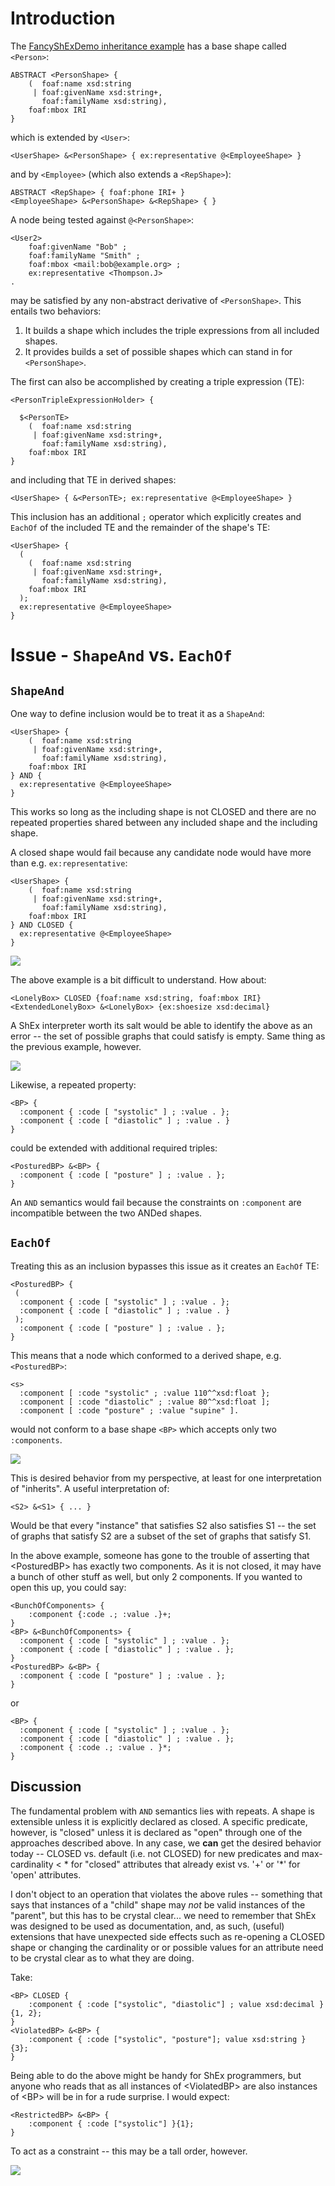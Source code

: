 # Introduction

The [FancyShExDemo inheritance example](https://www.w3.org/2013/ShEx/FancyShExDemo.html?schemaURL=test/Issue-inheritance/schema.shex&dataURL=test/Issue-inheritance/pass-user-employee.ttl&colorize=true) has a base shape called `<Person>`:
```
ABSTRACT <PersonShape> {
    (  foaf:name xsd:string
     | foaf:givenName xsd:string+,
       foaf:familyName xsd:string),
    foaf:mbox IRI
}
```
which is extended by `<User>`:
```
<UserShape> &<PersonShape> { ex:representative @<EmployeeShape> }
```
and by `<Employee>` (which also extends a `<RepShape>`):
```
ABSTRACT <RepShape> { foaf:phone IRI+ }
<EmployeeShape> &<PersonShape> &<RepShape> { }
```
A node being tested against `@<PersonShape>`:
```
<User2>
    foaf:givenName "Bob" ;
    foaf:familyName "Smith" ;
    foaf:mbox <mail:bob@example.org> ;
    ex:representative <Thompson.J>
.
```
may be satisfied by any non-abstract derivative of `<PersonShape>`.
This entails two behaviors:
1. It builds a shape which includes the triple expressions from all included shapes.
2. It provides builds a set of possible shapes which can stand in for `<PersonShape>`.

The first can also be accomplished by creating a triple expression (TE):
```
<PersonTripleExpressionHolder> {

  $<PersonTE>
    (  foaf:name xsd:string
     | foaf:givenName xsd:string+,
       foaf:familyName xsd:string),
    foaf:mbox IRI
}
```
and including that TE in derived shapes:
```
<UserShape> { &<PersonTE>; ex:representative @<EmployeeShape> }
```
This inclusion has an additional `;` operator which explicitly creates and `EachOf` of the included TE and the remainder of the shape's TE:
```
<UserShape> {
  (
    (  foaf:name xsd:string
     | foaf:givenName xsd:string+,
       foaf:familyName xsd:string),
    foaf:mbox IRI
  );
  ex:representative @<EmployeeShape>
}
```
# Issue - `ShapeAnd` vs. `EachOf`
## `ShapeAnd`
One way to define inclusion would be to treat it as a `ShapeAnd`:

```
<UserShape> {
    (  foaf:name xsd:string
     | foaf:givenName xsd:string+,
       foaf:familyName xsd:string),
    foaf:mbox IRI
} AND {
  ex:representative @<EmployeeShape>
}
```
This works so long as the including shape is not CLOSED and there are no repeated properties shared between any included shape and the including shape.

A closed shape would fail because any candidate node would have more than e.g. `ex:representative`:
```
<UserShape> {
    (  foaf:name xsd:string
     | foaf:givenName xsd:string+,
       foaf:familyName xsd:string),
    foaf:mbox IRI
} AND CLOSED {
  ex:representative @<EmployeeShape>
}
```

![](https://placehold.it/350x40/fff/070?text=<HS>)

The above example is a bit difficult to understand.  How about:
```
<LonelyBox> CLOSED {foaf:name xsd:string, foaf:mbox IRI}
<ExtendedLonelyBox> &<LonelyBox> {ex:shoesize xsd:decimal}
```
A ShEx interpreter worth its salt would be able to identify the above as an error -- the set of possible graphs that could satisfy 
<ExtendedLonelyBox> is empty.  Same thing as the previous example, however.

![](https://placehold.it/350x40/fff/070?text=</HS>)

Likewise, a repeated property:
```
<BP> {
  :component { :code [ "systolic" ] ; :value . };
  :component { :code [ "diastolic" ] ; :value . }
}
```
could be extended with additional required triples:
```
<PosturedBP> &<BP> {
  :component { :code [ "posture" ] ; :value . };
}
```
An `AND` semantics would fail because the constraints on `:component` are incompatible between the two ANDed shapes.

## `EachOf`

Treating this as an inclusion bypasses this issue as it creates an `EachOf` TE:
```
<PosturedBP> {
 (
  :component { :code [ "systolic" ] ; :value . };
  :component { :code [ "diastolic" ] ; :value . }
 );
  :component { :code [ "posture" ] ; :value . };
}
```
This means that a node which conformed to a derived shape, e.g. `<PosturedBP>`:
```
<s>
  :component [ :code "systolic" ; :value 110^^xsd:float };
  :component [ :code "diastolic" ; :value 80^^xsd:float ];
  :component [ :code "posture" ; :value "supine" ].
```
would not conform to a base shape `<BP>` which accepts only two `:components`.

![](https://placehold.it/350x40/fff/070?text=<HS>)

This is desired behavior from my perspective, at least for one interpretation of "inherits".  A useful interpretation of:

```
<S2> &<S1> { ... }
```
Would be that every "instance" that satisfies S2 also satisfies S1 -- the set of graphs that satisfy S2 are a subset of
the set of graphs that satisfy S1.

In the above example, someone has gone to the trouble of asserting that \<PosturedBP> has exactly two components.  As it is not closed, 
it may have a bunch of other stuff as well, but only 2 components. If you wanted to open this up, you could say:
```
<BunchOfComponents> {
    :component {:code .; :value .}+;
}
<BP> &<BunchOfComponents> {
  :component { :code [ "systolic" ] ; :value . };
  :component { :code [ "diastolic" ] ; :value . };
}
<PosturedBP> &<BP> {
  :component { :code [ "posture" ] ; :value . };
}
```
or
```
<BP> {
  :component { :code [ "systolic" ] ; :value . };
  :component { :code [ "diastolic" ] ; :value . };
  :component { :code .; :value . }*;
}
```

## Discussion
The fundamental problem with `AND` semantics lies with repeats. A shape is extensible unless it is explicitly declared as closed. A
specific predicate, however, is "closed" unless it is declared as "open" through one of the approaches described above.  In any case,
we **can** get the desired behavior today -- CLOSED vs. default (i.e. not CLOSED) for new predicates and max-cardinality \< * for 
"closed" attributes that already exist vs. '+' or '\*' for 'open' attributes.

I don't object to an operation that violates the above rules -- something that says that instances of a "child" shape may *not* be valid
instances of the "parent", but this has to be crystal clear... we need to remember that ShEx was designed to be used as documentation, 
and, as such, (useful) extensions that have unexpected side effects such as re-opening a CLOSED shape or changing the cardinality or
or possible values for an attribute need to be crystal clear as to what they are doing.

Take:
```
<BP> CLOSED {
    :component { :code ["systolic", "diastolic"] ; value xsd:decimal }{1, 2};
}
<ViolatedBP> &<BP> {
    :component { :code ["systolic", "posture"]; value xsd:string } {3};
}
```
Being able to do the above might be handy for ShEx programmers, but anyone who reads that as all instances of \<ViolatedBP> 
are also instances of
\<BP> will be in for a rude surprise. I would expect:
```
<RestrictedBP> &<BP> {
    :component { :code ["systolic"] }{1};
}
```
To act as a constraint -- this may be a tall order, however.

![](https://placehold.it/350x40/fff/070?text=</HS>)





    



